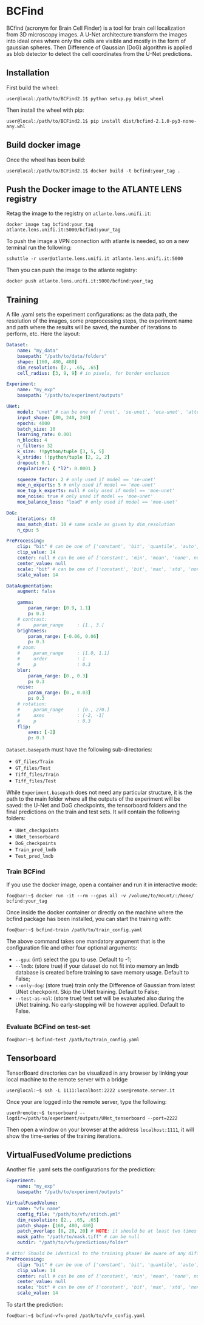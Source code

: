 # BCFind

BCfind (acronym for Brain Cell Finder) is a tool for brain cell localization from 3D microscopy images. A U-Net architecture transform the images into ideal ones where only the cells are visible and mostly in the form of gaussian spheres. Then Difference of Gaussian (DoG) algorithm is applied as blob detector to detect the cell coordinates from the U-Net predictions.

## Installation

First build the wheel:

```shell
user@local:/path/to/BCFind2.1$ python setup.py bdist_wheel
```

Then install the wheel with pip:

```shell
user@local:/path/to/BCFind2.1$ pip install dist/bcfind-2.1.0-py3-none-any.whl
```

## Build docker image

Once the wheel has been build:

```shell
user@local:/path/to/BCFind2.1$ docker build -t bcfind:your_tag .
```

## Push the Docker image to the ATLANTE LENS registry

Retag the image to the registry on `atlante.lens.unifi.it`:

```shell
docker image tag bcfind:your_tag atlante.lens.unifi.it:5000/bcfind:your_tag
```

To push the image a VPN connection with atlante is needed, so on a new terminal run the following:

```shell
sshuttle -r user@atlante.lens.unifi.it atlante.lens.unifi.it:5000
```

Then you can push the image to the atlante registry:

```shell
docker push atlante.lens.unifi.it:5000/bcfind:your_tag
```

## Training

A file .yaml sets the experiment configurations: as the data path, the resolution of the images, some preprocessing steps, the experiment name and path where the results will be saved, the number of iterations to perform, etc.
Here the layout:

```yaml
Dataset:
    name: "my_data"
    basepath: "/path/to/data/folders"
    shape: [160, 480, 480]
    dim_resolution: [2., .65, .65]
    cell_radius: [3, 9, 9] # in pixels, for border exclusion

Experiment:
    name: "my_exp"
    basepath: "/path/to/experiment/outputs"

UNet:
    model: "unet" # can be one of ['unet', 'se-unet', 'eca-unet', 'attention-unet', 'moe-unet']
    input_shape: [80, 240, 240]
    epochs: 4000
    batch_size: 10
    learning_rate: 0.001
    n_blocks: 4
    n_filters: 32
    k_size: !!python/tuple [3, 5, 5]
    k_stride: !!python/tuple [2, 2, 2]
    dropout: 0.1
    regularizer: { "l2": 0.0001 }

    squeeze_factor: 2 # only used if model == 'se-unet'
    moe_n_experts: 5 # only used if model == 'moe-unet'
    moe_top_k_experts: null # only used if model == 'moe-unet'
    moe_noise: true # only used if model == 'moe-unet'
    moe_balance_loss: "load" # only used if model == 'moe-unet'

DoG:
    iterations: 40
    max_match_dist: 10 # same scale as given by dim_resolution
    n_cpu: 5

PreProcessing:
    clip: "bit" # can be one of ['constant', 'bit', 'quantile', 'auto', 'none', null]
    clip_value: 14
    center: null # can be one of ['constant', 'min', 'mean', 'none', null]
    center_value: null
    scale: "bit" # can be one of ['constant', 'bit', 'max', 'std', 'none', null]
    scale_value: 14

DataAugmentation:
    augment: false

    gamma:
        param_range: [0.9, 1.1]
        p: 0.3
    # contrast:
    #     param_range     : [1., 3.]
    brightness:
        param_range: [-0.06, 0.06]
        p: 0.3
    # zoom:
    #     param_range     : [1.0, 1.1]
    #     order           : 1
    #     p               : 0.3
    blur:
        param_range: [0., 0.3]
        p: 0.3
    noise:
        param_range: [0., 0.03]
        p: 0.3
    # rotation:
    #     param_range     : [0., 270.]
    #     axes            : [-2, -1]
    #     p               : 0.3
    flip:
        axes: [-2]
        p: 0.3
```

`Dataset.basepath` must have the following sub-directories:

-   `GT_files/Train`
-   `GT_files/Test`
-   `Tiff_files/Train`
-   `Tiff_files/Test`

While `Experiment.basepath` does not need any particular structure, it is the path to the main folder where all the outputs of the experiment will be saved: the U-Net and DoG checkpoints, the tensorboard folders and the final predictions on the train and test sets.
It will contain the following folders:

-   `UNet_checkpoints`
-   `UNet_tensorboard`
-   `DoG_checkpoints`
-   `Train_pred_lmdb`
-   `Test_pred_lmdb`

### Train BCFind

If you use the docker image, open a container and run it in interactive mode:

```shell
foo@bar:~$ docker run -it --rm --gpus all -v /volume/to/mount/:/home/ bcfind:your_tag
```

Once inside the docker container or directly on the machine where the bcfind package has been installed, you can start the training with:

```shell
foo@bar:~$ bcfind-train /path/to/train_config.yaml
```

The above command takes one mandatory argument that is the configuration file and other four optional arguments:

-   `--gpu`: (int) select the gpu to use. Default to -1;
-   `--lmdb`: (store true) if your dataset do not fit into memory an lmdb database is created before training to save memory usage. Default to False;
-   `--only-dog`: (store true) train only the Difference of Gaussian from latest UNet checkpoint. Skip the UNet training. Default to False;
-   `--test-as-val`: (store true) test set will be evaluated also during the UNet training. No early-stopping will be however applied. Default to False.

### Evaluate BCFind on test-set

```shell
foo@bar:~$ bcfind-test /path/to/train_config.yaml
```

## Tensorboard

TensorBoard directories can be visualized in any browser by linking your local machine to the remote server with a bridge

```shell
user@local:~$ ssh -L 1111:localhost:2222 user@remote.server.it
```

Once your are logged into the remote server, type the following:

```shell
user@remote:~$ tensorboard --logdir=/path/to/experiment/outputs/UNet_tensorboard --port=2222
```

Then open a window on your browser at the address `localhost:1111`, it will show the time-series of the training iterations.

## VirtualFusedVolume predictions

Another file .yaml sets the configurations for the prediction:

```yaml
Experiment:
    name: "my_exp"
    basepath: "/path/to/experiment/outputs"

VirtualFusedVolume:
    name: "vfv_name"
    config_file: "/path/to/vfv/stitch.yml"
    dim_resolution: [2., .65, .65]
    patch_shape: [160, 480, 480]
    patch_overlap: [8, 20, 20] # NOTE: it should be at least two times the diameter of the largest cell
    mask_path: "/path/to/mask.tiff" # can be null
    outdir: "/path/to/vfv/predictions/folder"

# Attn! Should be identical to the training phase! Be aware of any differences: check training config file!
PreProcessing:
    clip: "bit" # can be one of ['constant', 'bit', 'quantile', 'auto', 'none', null]
    clip_value: 14
    center: null # can be one of ['constant', 'min', 'mean', 'none', null]
    center_value: null
    scale: "bit" # can be one of ['constant', 'bit', 'max', 'std', 'none', null]
    scale_value: 14
```

To start the prediction:

```shell_session
foo@bar:~$ bcfind-vfv-pred /path/to/vfv_config.yaml
```
